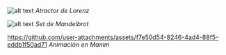 

![alt text](https://github.com/LucasCalbu/Proyectos-Universidad/blob/main/Proyectos/atractor_de_lorenz.png)
*Atractor de Lorenz*

![alt text](https://github.com/LucasCalbu/Proyectos-Universidad/blob/main/Proyectos/set_de_mandelbrot_figura.png)
*Set de Mandelbrot*

https://github.com/user-attachments/assets/f7e50d54-8246-4ad4-88f5-eddb1f50ad71
*Animación en Manim*
